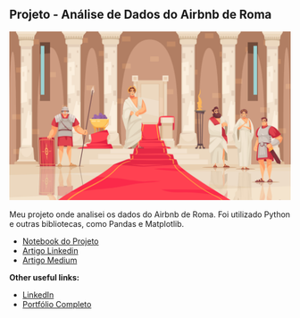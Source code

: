 ## Projeto - Análise de Dados do Airbnb de Roma

<p align="center">
  <img src="1912.i126.036.ancient rome.jpg" >
</p>

Meu projeto onde analisei os dados do Airbnb de Roma. Foi utilizado Python e outras bibliotecas, como Pandas e Matplotlib.

* [Notebook do Projeto](https://github.com/Portoni/Analise_Dados_Airbnb/blob/main/airbnb_projeto.ipynb)
* [Artigo Linkedin]()
* [Artigo Medium]()

**Other useful links:**
* [LinkedIn](https://www.linkedin.com/in/daniel-toni/)
* [Portfólio Completo](https://github.com/Portoni/portfolio)

